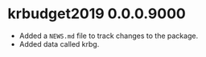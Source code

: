 # krbudget2019 0.0.0.9000

* Added a `NEWS.md` file to track changes to the package.
* Added data called krbg.
